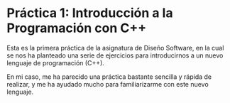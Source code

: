 # Práctica 1: Introducción a la Programación con C++

Esta es la primera práctica de la asignatura de Diseño Software, en la cual se nos ha planteado una serie de ejercicios para introducirnos a un nuevo lenguaje de programación (C++).

En mi caso, me ha parecido una práctica bastante sencilla y rápida de realizar, y me ha ayudado mucho para familiarizarme con este nuevo lenguaje.
